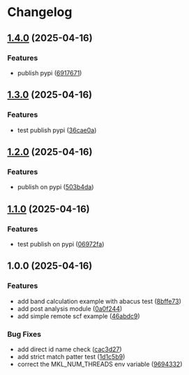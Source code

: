 # Changelog

## [1.4.0](https://github.com/DeePTB-Lab/dprep/compare/v1.3.0...v1.4.0) (2025-04-16)


### Features

* publish pypi ([6917671](https://github.com/DeePTB-Lab/dprep/commit/69176715e48dee028eef80c96cc981b2502cfe2f))

## [1.3.0](https://github.com/DeePTB-Lab/dprep/compare/v1.2.0...v1.3.0) (2025-04-16)


### Features

* test publish pypi ([36cae0a](https://github.com/DeePTB-Lab/dprep/commit/36cae0af0d2d411702b0933c2d1effab18f0e5b7))

## [1.2.0](https://github.com/DeePTB-Lab/dprep/compare/v1.1.0...v1.2.0) (2025-04-16)


### Features

* publish on pypi ([503b4da](https://github.com/DeePTB-Lab/dprep/commit/503b4da943320116be6b6818748e2c5c4527dd93))

## [1.1.0](https://github.com/DeePTB-Lab/dprep/compare/v1.0.0...v1.1.0) (2025-04-16)


### Features

* test publish on pypi ([06972fa](https://github.com/DeePTB-Lab/dprep/commit/06972fa149d804f868319df63fa29ac4bdba6b62))

## 1.0.0 (2025-04-16)


### Features

* add band calculation example with abacus test ([8bffe73](https://github.com/DeePTB-Lab/dprep/commit/8bffe733fb3f93436b6719479b97d0d194cc2354))
* add post analysis module ([0a0f244](https://github.com/DeePTB-Lab/dprep/commit/0a0f24450cdb0b35e84ea437434e14efdaa874b0))
* add simple remote scf example ([46abdc9](https://github.com/DeePTB-Lab/dprep/commit/46abdc90d6d48b4546878eba0300bb8806ae3dce))


### Bug Fixes

* add direct id name check ([cac3d27](https://github.com/DeePTB-Lab/dprep/commit/cac3d27650868c64304ad09909621cbdee95335c))
* add strict match patter test ([1d1c5b9](https://github.com/DeePTB-Lab/dprep/commit/1d1c5b9e7b1f66a2b56e894f721805e036c9e99a))
* correct the MKL_NUM_THREADS env variable ([9694332](https://github.com/DeePTB-Lab/dprep/commit/9694332897d64cd9f77d080c629ed4d2163161ac))
